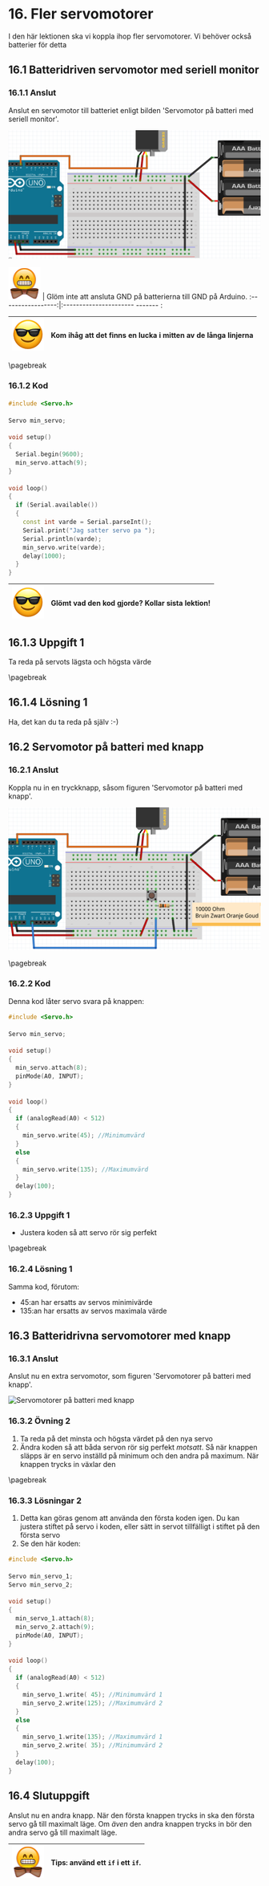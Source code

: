 # 16. Fler servomotorer

I den här lektionen ska vi koppla ihop fler servomotorer.
Vi behöver också batterier för detta

## 16.1 Batteridriven servomotor med seriell monitor

### 16.1.1 Anslut

Anslut en servomotor till batteriet enligt bilden 'Servomotor på batteri med seriell monitor'.

![Servomotor på batteri med seriell monitor](3_meer_servo_motoren_1.png)

![Bowtie](EmojiBowtie.png) | Glöm inte att ansluta GND på batterierna till GND på Arduino.
:-----------------:|:---------------------- ------- :

![Solglasögon](EmojiSunglasses.png) | Kom ihåg att det finns en lucka i mitten av de långa linjerna
:-------------:|:----------------------------------------: 

\pagebreak

### 16.1.2 Kod

```c++
#include <Servo.h>

Servo min_servo;

void setup()
{
  Serial.begin(9600);
  min_servo.attach(9);
}

void loop()
{
  if (Serial.available())
  {
    const int varde = Serial.parseInt();
    Serial.print("Jag satter servo pa ");
    Serial.println(varde);
    min_servo.write(varde);
    delay(1000);
  }
}
```

![Sunglasses](EmojiSunglasses.png) | Glömt vad den kod gjorde? Kollar sista lektion!
:-------------:|:----------------------------------------: 

## 16.1.3 Uppgift 1

Ta reda på servots lägsta och högsta värde

\pagebreak

## 16.1.4 Lösning 1

Ha, det kan du ta reda på själv :-)

## 16.2 Servomotor på batteri med knapp

### 16.2.1 Anslut

Koppla nu in en tryckknapp, såsom figuren 'Servomotor på batteri med knapp'.

![Servomotor på batteri med knapp](3_meer_servo_motoren_2.png)

\pagebreak

### 16.2.2 Kod

Denna kod låter servo svara på knappen:

```c++
#include <Servo.h>

Servo min_servo;

void setup() 
{
  min_servo.attach(8);
  pinMode(A0, INPUT);
}

void loop()
{
  if (analogRead(A0) < 512)
  {
    min_servo.write(45); //Minimumvärd
  }
  else
  {
    min_servo.write(135); //Maximumvärd
  }
  delay(100);
}
```

### 16.2.3 Uppgift 1

 * Justera koden så att servo rör sig perfekt

\pagebreak

### 16.2.4 Lösning 1

Samma kod, förutom:

  * 45:an har ersatts av servos minimivärde
  * 135:an har ersatts av servos maximala värde

## 16.3 Batteridrivna servomotorer med knapp

### 16.3.1 Anslut

Anslut nu en extra servomotor, som figuren 'Servomotorer på batteri med knapp'.

![Servomotorer på batteri med knapp](3_meer_servo_motors_3.png)

### 16.3.2 Övning 2

 1. Ta reda på det minsta och högsta värdet på den nya servo
 2. Ändra koden så att båda servon rör sig perfekt *motsatt*.
    Så när knappen släpps är en servo inställd på minimum och den andra på maximum.
    När knappen trycks in växlar den

\pagebreak

### 16.3.3 Lösningar 2

 1. Detta kan göras genom att använda den första koden igen.
    Du kan justera stiftet på servo i koden,
    eller sätt in servot tillfälligt i stiftet på den första servo
 2. Se den här koden:

```c++
#include <Servo.h>

Servo min_servo_1;
Servo min_servo_2;

void setup() 
{
  min_servo_1.attach(8);
  min_servo_2.attach(9);
  pinMode(A0, INPUT);
}

void loop()
{
  if (analogRead(A0) < 512)
  {
    min_servo_1.write( 45); //Minimumvärd 1
    min_servo_2.write(125); //Maximumvärd 2
  }
  else
  {
    min_servo_1.write(135); //Maximumvärd 1
    min_servo_2.write( 35); //Minimumvärd 2
  }
  delay(100);
}
```

## 16.4 Slutuppgift

Anslut nu en andra knapp.
När den första knappen trycks in ska den första servo gå till maximalt läge.
Om *även* den andra knappen trycks in bör den andra servo gå till maximalt läge.

![Bowtie](EmojiBowtie.png) | Tips: använd ett `if` i ett `if`.
:-------------:|:----------------------------------------: 

